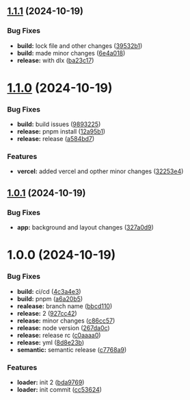 ## [1.1.1](https://github.com/prashanth-cn/Loader/compare/v1.1.0...v1.1.1) (2024-10-19)


### Bug Fixes

* **build:** lock file and other changes ([39532b1](https://github.com/prashanth-cn/Loader/commit/39532b11be6e9faa5cd801ddc1240c3c1e3707e4))
* **build:** made minor changes ([6e4a018](https://github.com/prashanth-cn/Loader/commit/6e4a018d8c53b29affce2dca4fed351f04b93285))
* **release:** with dlx ([ba23c17](https://github.com/prashanth-cn/Loader/commit/ba23c1762b3e62bcff063880a873fcaafaae9676))

# [1.1.0](https://github.com/prashanth-cn/Loader/compare/v1.0.1...v1.1.0) (2024-10-19)


### Bug Fixes

* **build:** build issues ([9893225](https://github.com/prashanth-cn/Loader/commit/989322556e74e97b0585451d120248add71d8f74))
* **release:** pnpm install ([12a95b1](https://github.com/prashanth-cn/Loader/commit/12a95b1bcf26fed2f3f1fe935f305c286e593af1))
* **release:** release ([a584bd7](https://github.com/prashanth-cn/Loader/commit/a584bd722e47bc49b367773941975e0b3c832ff1))


### Features

* **vercel:** added vercel and opther minor changes ([32253e4](https://github.com/prashanth-cn/Loader/commit/32253e45ef8ea4ace55a0957eeda68839c235c56))

## [1.0.1](https://github.com/prashanth-cn/Loader/compare/v1.0.0...v1.0.1) (2024-10-19)


### Bug Fixes

* **app:** background and layout changes ([327a0d9](https://github.com/prashanth-cn/Loader/commit/327a0d9e969d2884aec72c42d7e7aa7bf27da70c))

# 1.0.0 (2024-10-19)


### Bug Fixes

* **build:** ci/cd ([4c3a4e3](https://github.com/prashanth-cn/Loader/commit/4c3a4e3f6f94ae888adf81c6e78205286d25d36c))
* **build:** pnpm ([a6a20b5](https://github.com/prashanth-cn/Loader/commit/a6a20b5f9cef04457816a5231d3f6878dbd8b65c))
* **realease:** branch name ([bbcd110](https://github.com/prashanth-cn/Loader/commit/bbcd110a49ae2590d8622f226bd054f108317ab1))
* **release:** 2 ([927cc42](https://github.com/prashanth-cn/Loader/commit/927cc4261ce10c9b07bfcea86b00d8e583789c37))
* **release:** minor changes ([c86cc57](https://github.com/prashanth-cn/Loader/commit/c86cc57a1011ce3853fea02f49660ec7b7d9a77a))
* **release:** node version ([267da0c](https://github.com/prashanth-cn/Loader/commit/267da0c25998bd21ad5c6efac9f84256366b4391))
* **release:** release rc ([c0aaaa0](https://github.com/prashanth-cn/Loader/commit/c0aaaa090639efc5dd1d66fb2476de63cf9e335f))
* **release:** yml ([8d8e23b](https://github.com/prashanth-cn/Loader/commit/8d8e23b355d199b7964209ad9f8c0c09c1901cd2))
* **semantic:** semantic release ([c7768a9](https://github.com/prashanth-cn/Loader/commit/c7768a935eff2cf45078789ed6421b4d72f0c7ce))


### Features

* **loader:** init 2 ([bda9769](https://github.com/prashanth-cn/Loader/commit/bda97699a762885c2a97836148e2ce5f32ffe28e))
* **loader:** init commit ([cc53624](https://github.com/prashanth-cn/Loader/commit/cc5362451d73725cd299d715a8a0e949fa259e73))
